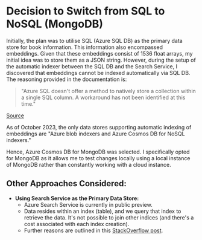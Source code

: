﻿# Decision to Switch from SQL to NoSQL (MongoDB)

Initially, the plan was to utilise SQL (Azure SQL DB) as the primary data store for book information. This information
also encompassed embeddings. Given that these embeddings consist of 1536 float arrays, my initial idea was to store them
as a JSON string. However, during the setup of the automatic indexer between the SQL DB and the Search Service, I
discovered that embeddings cannot be indexed automatically via SQL DB. The reasoning provided in the documentation is:

> "Azure SQL doesn't offer a method to natively store a collection within a single SQL column. A workaround has not been
> identified at this time."

[Source](https://learn.microsoft.com/en-us/azure/search/vector-search-how-to-create-index?tabs=config-2023-10-01-Preview%2Crest-2023-10-01-Preview%2Cpull%2Cportal-check-index)

As of October 2023, the only data stores supporting automatic indexing of embeddings are "Azure blob indexers and Azure
Cosmos DB for NoSQL indexers."

Hence, Azure Cosmos DB for MongoDB was selected. I specifically opted for MongoDB as it allows me to test changes
locally using a local instance of MongoDB rather than constantly working with a cloud instance.

## Other Approaches Considered:

- **Using Search Service as the Primary Data Store:**
    - Azure Search Service is currently in public preview.
    - Data resides within an index (table), and we query that index to retrieve the data. It's not possible to join
      other indices (and there's a cost associated with each index creation).
    - Further reasons are outlined in
      this [StackOverflow post](https://stackoverflow.com/questions/40101159/can-azure-cognitive-search-be-used-as-a-primary-database-for-some-data).

